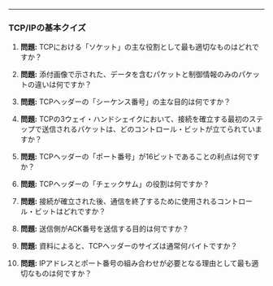 
---

### TCP/IPの基本クイズ

1.  **問題:** TCPにおける「ソケット」の主な役割として最も適切なものはどれですか？

2.  **問題:** 添付画像で示された、データを含むパケットと制御情報のみのパケットの違いは何ですか？

3.  **問題:** TCPヘッダーの「シーケンス番号」の主な目的は何ですか？

4.  **問題:** TCPの3ウェイ・ハンドシェイクにおいて、接続を確立する最初のステップで送信されるパケットは、どのコントロール・ビットが立てられていますか？

5.  **問題:** TCPヘッダーの「ポート番号」が16ビットであることの利点は何ですか？

6.  **問題:** TCPヘッダーの「チェックサム」の役割は何ですか？

7.  **問題:** 接続が確立された後、通信を終了するために使用されるコントロール・ビットはどれですか？

8.  **問題:** 送信側がACK番号を送信する目的は何ですか？

9.  **問題:** 資料によると、TCPヘッダーのサイズは通常何バイトですか？

10. **問題:** IPアドレスとポート番号の組み合わせが必要となる理由として最も適切なものは何ですか？